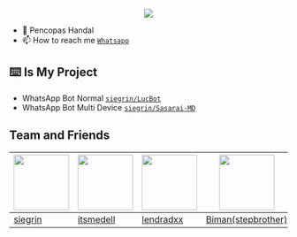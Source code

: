 <p align="center">
  <img src="https://github.com/siegrin/siegrin/blob/main/Assets/doctor.fate.gif" />
</p>

- 🤝 Pencopas Handal 
- 📫 How to reach me  [`Whatsapp`](https://bit.ly/3t4NqV5)

## ⌨️ Is My Project
* WhatsApp Bot Normal [`siegrin/LucBot`](https://github.com/siegrin/LucBot)
* WhatsApp Bot Multi Device [`siegrin/Sasarai-MD`](https://github.com/siegrin/Sasarai-MD)

## Team and Friends

 [<img src="https://avatars.githubusercontent.com/siegrin" width="100" height="100"/>](https://github.com/siegrin) | [<img src="https://avatars.githubusercontent.com/itsmedell" width="100" height="100"/>](https://github.com/itsmedell) | [<img src="https://avatars.githubusercontent.com/lendradxx" width="100" height="100"/>](https://github.com/lendradxx) | [<img src="https://avatars.githubusercontent.com/siegrin" width="100" height="100"/>](https://github.com/siegrin)
----|----|----|----
[siegrin](https://github.com/siegrin) | [itsmedell](https://github.com/itsmedell) | [lendradxx](https://github.com/lendradxx)| [Biman(stepbrother)](https://github.com/siegrin)
